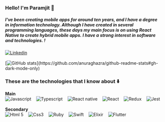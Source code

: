 ### Hello! I'm Paramjit 👋

##### I've been creating mobile apps for around ten years, and I have a degree in information technology. Although I have created in several programming languages, these days my main focus is on using React Native to create hybrid mobile apps. I have a strong interest in software and technologies. !

[![Linkedin](https://img.shields.io/badge/LinkedIn-0077B5?style=for-the-badge&logo=linkedin&logoColor=white)](https://www.linkedin.com/in/paramrana78/)
<br/>
<br/>
[![GitHub stats]([https://github-readme-stats.vercel.app/api?username=paramrana78&show_icons=true&theme=dark](https://github-readme-stats.vercel.app/api?username=paramrana78&show_icons=true&theme=dark))](https://github.com/anuraghazra/github-readme-stats#gh-dark-mode-only)

### These are the technologies that I know about ⬇️

<div>
    <strong>Main</strong>
    <br/>
    <img alt="Javascript" src="https://img.shields.io/badge/JavaScript-323330?style=for-the-badge&logo=javascript&logoColor=F7DF1E" style="margin-right:12px">
    <img alt="Typescript" src="https://img.shields.io/badge/TypeScript-007ACC?style=for-the-badge&logo=typescript&logoColor=white" style="margin-right:12px">
    <img alt="React native" src="https://img.shields.io/badge/React_Native-20232A?style=for-the-badge&logo=react&logoColor=61DAFB" style="margin-right:12px">
    <img alt="React" src="https://img.shields.io/badge/React-20232A?style=for-the-badge&logo=react&logoColor=61DAFB" style="margin-right:12px">
    <img alt="Redux" src="https://img.shields.io/badge/Redux-593D88?style=for-the-badge&logo=redux&logoColor=white" style="margin-right:12px">
    <img alt="Jest" src="https://img.shields.io/badge/Jest-323330?style=for-the-badge&logo=Jest&logoColor=white">
    <br/>
    <br/>
    <strong>Secondary</strong><br/>
    <img alt="Html 5" src="https://img.shields.io/badge/HTML5-E34F26?style=for-the-badge&logo=html5&logoColor=white" style="margin-right:12px">
    <img alt="Css3" src="https://img.shields.io/badge/CSS3-1572B6?style=for-the-badge&logo=css3&logoColor=white" style="margin-right:12px">
    <img alt="Ruby" src="https://img.shields.io/badge/Ruby-CC342D?style=for-the-badge&logo=ruby&logoColor=white" style="margin-right:12px">
    <img alt="Swift" src="https://img.shields.io/badge/Swift-FA7343?style=for-the-badge&logo=swift&logoColor=white" style="margin-right:12px">
    <img alt="Elixir" src="https://img.shields.io/badge/Elixir-4B275F?style=for-the-badge&logo=elixir&logoColor=white" style="margin-right:12px">
    <img alt="Flutter" src="https://img.shields.io/badge/Flutter-02569B?style=for-the-badge&logo=flutter&logoColor=white">
</div>
<br/>
<br/>
